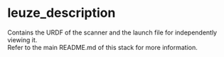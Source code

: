 # leuze_description
Contains the URDF of the scanner and the launch file for independently viewing it.      
Refer to the main README.md of this stack for more information.   
